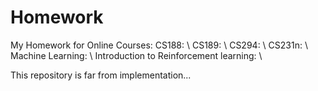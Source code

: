 # Homework
My Homework for Online Courses:
CS188: \\
CS189: \\
CS294: \\
CS231n: \\
Machine Learning: \\
Introduction to Reinforcement learning: \\

This repository is far from implementation...
